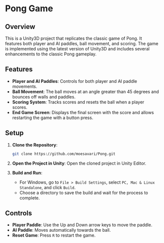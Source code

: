 # Pong Game

## Overview

This is a Unity3D project that replicates the classic game of Pong. It features both player and AI paddles, ball movement, and scoring. The game is implemented using the latest version of Unity3D and includes several enhancements to the classic Pong gameplay.

## Features

- **Player and AI Paddles**: Controls for both player and AI paddle movements.
- **Ball Movement**: The ball moves at an angle greater than 45 degrees and bounces off walls and paddles.
- **Scoring System**: Tracks scores and resets the ball when a player scores.
- **End Game Screen**: Displays the final screen with the score and allows restarting the game with a button press.

## Setup

1. **Clone the Repository**: 
    ```bash
    git clone https://github.com/moesavari/Pong.git
    ```

2. **Open the Project in Unity**: Open the cloned project in Unity Editor.

3. **Build and Run**:
   - For Windows, go to `File > Build Settings`, select `PC, Mac & Linux Standalone`, and click `Build`.
   - Choose a directory to save the build and wait for the process to complete.

## Controls

- **Player Paddle**: Use the Up and Down arrow keys to move the paddle.
- **AI Paddle**: Moves automatically towards the ball.
- **Reset Game**: Press `R` to restart the game.
